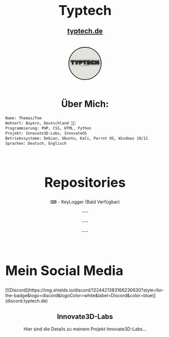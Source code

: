 <div align="center">
    <h1 style="font-size: 3em; font-weight: bold;">Typtech</h1>
    <a href="https://typtech.de">
        <p style="font-size: 1.5em; font-weight: bold;">typtech.de</p>
    </a>
</div>
<br>
<div align="center">
<img style="border: 2px solid black; border-radius: 50%; width: 100px; height: 100px;" src="img/typtech.png" alt="typtech.png">
</div>
<br>

<h1 align="center">Über Mich:</h1>

    Name: Thomas/Tom
    Wohnort: Bayern, Deutschland 🥨🍺
    Programmierung: PHP, CSS, HTML, Python
    Projekt: Innovate3D-Labs, InnovateOS 
    Betriebssysteme: Debian, Ubuntu, Kali, Parrot OS, Windows 10/11 
    Sprachen: Deutsch, Englisch

<br>

<div align="center">
    <h1 style="font-size: 3em; font-weight: bold;">Repositories</h1>
    <p>⌨ - KeyLogger (Bald Verfügbar)</p>
    <p>---</p>
    <p>---</p>
    <p>---</p>
</div>

<br>
<h1 style="font-size: 3em; font-weight: bold;">Mein Social Media</h1>
[![Discord](https://img.shields.io/discord/1224421383166230630?style=for-the-badge&logo=discord&logoColor=white&label=Discord&color=blue)](discord.typtech.de)
<br>

<div align="center">
<h2 id="innovate3d-labs">Innovate3D-Labs</h2>
<p>Hier sind die Details zu meinem Projekt Innovate3D-Labs...</p>
</div>
<!--
**TypTech/TypTech** is a ✨ _special_ ✨ repository because its `README.md` (this file) appears on your GitHub profile.

Here are some ideas to get you started:

- 🔭 I’m currently working on ...
- 🌱 I’m currently learning ...
- 👯 I’m looking to collaborate on ...
- 🤔 I’m looking for help with ...
- 💬 Ask me about ...
- 📫 How to reach me: ...
- 😄 Pronouns: ...
- ⚡ Fun fact: ...
-->
